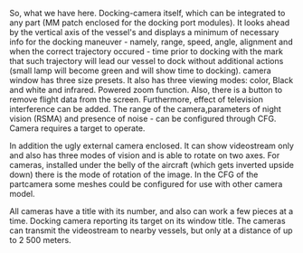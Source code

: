 So, what we have here. Docking-camera itself, which can be integrated to any part (MM patch enclosed for the docking port modules). It looks ahead by the vertical axis of the vessel's and displays a minimum of necessary info for the docking maneuver - namely, range, speed, angle, alignment and when the correct trajectory occured - time prior to docking with the mark that such trajectory will lead our vessel to dock without additional actions (small lamp will become green and will show time to docking). camera window has three size presets. It also has three viewing modes: color, Black and white and infrared. Powered zoom function. Also, there is a button to remove flight data from the screen. Furthermore, effect of television interference can be added. The range of the camera,parameters of night vision (RSMA) and presence of noise - can be configured through CFG. Camera requires a target to operate.


In addition the ugly external camera enclosed. It can show videostream only and also has three modes of vision and is able to rotate on two axes. For cameras, installed under the belly of the aircraft (which gets inverted upside down) there is the mode of rotation of the image. In the CFG of the partcamera some meshes could be configured for use with other camera model.


All cameras have a title with its number, and also can work a few pieces at a time. Docking camera reporting its target on its window title.
The cameras can transmit the videostream to nearby vessels, but only at a distance of up to 2 500 meters.
